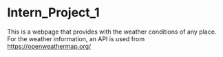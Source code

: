 # Intern_Project_1

This is a webpage that provides with the weather conditions of any place.
For the weather information, an API is used from https://openweathermap.org/
